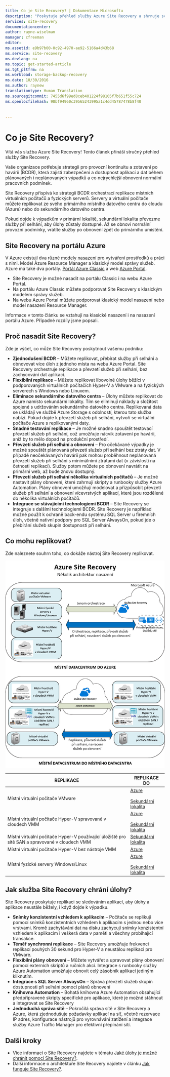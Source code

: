 ```yaml
---
title: Co je Site Recovery? | Dokumentace Microsoftu
description: "Poskytuje přehled služby Azure Site Recovery a shrnuje scénáře nasazení."
services: site-recovery
documentationcenter: 
author: rayne-wiselman
manager: cfreeman
editor: 
ms.assetid: e9b97b00-0c92-4970-ae92-5166a4d43b68
ms.service: site-recovery
ms.devlang: na
ms.topic: get-started-article
ms.tgt_pltfrm: na
ms.workload: storage-backup-recovery
ms.date: 10/30/2016
ms.author: raynew
translationtype: Human Translation
ms.sourcegitcommit: 7455d6f99ed8ceb401224f98105f7b651f55c724
ms.openlocfilehash: 98bf94960c39565243995a1c4dd45787478b8f40


---
```

# <a name="what-is-site-recovery"></a>Co je Site Recovery?
Vítá vás služba Azure Site Recovery! Tento článek přináší stručný přehled služby Site Recovery.

Vaše organizace potřebuje strategii pro provozní kontinuitu a zotavení po havárii (BCDR), která zajistí zabezpečení a dostupnost aplikací a dat během plánovaných i neplánovaných výpadků a co nejrychlejší obnovení normální pracovních podmínek.

Site Recovery přispívá ke strategii BCDR orchestrací replikace místních virtuálních počítačů a fyzických serverů. Servery a virtuální počítače můžete replikovat ze svého primárního místního datového centra do cloudu (Azure) nebo do sekundárního datového centra.

Pokud dojde k výpadkům v primární lokalitě, sekundární lokalita převezme služby při selhání, aby úlohy zůstaly dostupné. Až se obnoví normální provozní podmínky, vrátíte služby po obnovení zpět do primárního umístění.

## <a name="site-recovery-in-the-azure-portal"></a>Site Recovery na portálu Azure
V Azure existují dva různé [modely nasazení](../azure-resource-manager/resource-manager-deployment-model.md) pro vytváření prostředků a práci s nimi. Model Azure Resource Manager a klasický model správy služeb. Azure má také dva portály. [Portál Azure Classic](https://manage.windowsazure.com/) a web [Azure Portal](https://portal.azure.com).

* Site Recovery je možné nasadit na portálu Classic i na webu Azure Portal.
* Na portálu Azure Classic můžete podporovat Site Recovery s klasickým modelem správy služeb.
* Na webu Azure Portal můžete podporovat klasický model nasazení nebo model nasazení Resource Manager.

Informace v tomto článku se vztahují na klasické nasazení i na nasazení portálu Azure. Případné rozdíly jsme popsali.

## <a name="why-deploy-site-recovery"></a>Proč nasadit Site Recovery?
Zde je výčet, co může Site Recovery poskytnout vašemu podniku:

* **Zjednodušení BCDR** – Můžete replikovat, přebírat služby při selhání a obnovovat více úloh z jednoho místa na webu Azure Portal. Site Recovery orchestruje replikace a převzetí služeb při selhání, bez zachycování dat aplikací.
* **Flexibilní replikace** – Můžete replikovat libovolné úlohy běžící v podporovaných virtuálních počítačích Hyper-V a VMware a na fyzických serverech s Windows nebo Linuxem.
* **Eliminace sekundárního datového centra** – Úlohy můžete replikovat do Azure namísto sekundární lokality. Tím se eliminují náklady a složitost spojené s udržováním sekundárního datového centra. Replikovaná data se ukládají ve službě Azure Storage s odolností, kterou tato služba nabízí. Pokud dojde k převzetí služeb při selhání, vytvoří se virtuální počítače Azure s replikovanými daty.
* **Snadné testování replikace** – Je možné snadno spouštět testovací převzetí služeb při selhání, což umožňuje nácvik zotavení po havárii, aniž by to mělo dopad na produkční prostředí.
* **Převzetí služeb při selhání a obnovení** – Pro očekávané výpadky je možné spouštět plánovaná převzetí služeb při selhání bez ztráty dat. V případě neočekávaných havárií pak mohou proběhnout neplánovaná převzetí služeb při selhání s minimálními ztrátami dat (v závislosti na četnosti replikací). Služby potom můžete po obnovení navrátit na primární web, až bude znovu dostupný.
* **Převzetí služeb při selhání několika virtuálních počítačů** – Je možné nastavit plány obnovení, které zahrnují skripty a runbooky služby Azure Automation. Plány obnovení umožňují modelovat a přizpůsobit převzetí služeb při selhání a obnovení vícevrstvých aplikací, které jsou rozdělené do několika virtuálních počítačů.
* **Integrace se stávajícími technologiemi BCDR** – Site Recovery se integruje s dalšími technologiemi BCDR. Site Recovery je například možné použít k ochraně back-endu systému SQL Server u firemních úloh, včetně nativní podpory pro SQL Server AlwaysOn, pokud jde o přebírání služeb skupin dostupnosti při selhání.

## <a name="what-can-i-replicate"></a>Co mohu replikovat?
Zde naleznete souhrn toho, co dokáže nástroj Site Recovery replikovat.

![Z lokálního prostředí do lokálního prostředí](./media/site-recovery-overview/asr-overview-graphic.png)

| **REPLIKACE** | **REPLIKACE DO** |
| --- | --- |
| Místní virtuální počítače VMware |[Azure](site-recovery-vmware-to-azure-classic.md)<br/><br/> [Sekundární lokalita](site-recovery-vmware-to-vmware.md) |
| Místní virtuální počítače Hyper-V spravované v cloudech VMM |[Azure](site-recovery-vmm-to-azure.md)<br/><br/> [Sekundární lokalita](site-recovery-vmm-to-vmm.md) |
| Místní virtuální počítače Hyper-V používající úložiště pro sítě SAN a spravované v cloudech VMM |[Sekundární lokalita](site-recovery-vmm-san.md) |
| Místní virtuální počítače Hyper-V bez nástroje VMM |[Azure](site-recovery-hyper-v-site-to-azure.md) |
| Místní fyzické servery Windows/Linux |[Azure](site-recovery-vmware-to-azure-classic.md)<br/><br/> [Sekundární lokalita](site-recovery-vmware-to-vmware.md) |

## <a name="how-does-site-recovery-protect-workloads"></a>Jak služba Site Recovery chrání úlohy?
Site Recovery poskytuje replikaci se sledováním aplikací, aby úlohy a aplikace neustále běžely, i když dojde k výpadku.

* **Snímky konzistentní vzhledem k aplikacím** – Počítače se replikují pomocí snímků konzistentních vzhledem k aplikacím s jednou nebo více vrstvami. Kromě zachytávání dat na disku zachycují snímky konzistentní vzhledem k aplikacím i veškerá data v paměti a všechny probíhající transakce.
* **Téměř synchronní replikace** – Site Recovery umožňuje frekvenci replikací pouhých 30 sekund pro Hyper-V a neustálou replikaci pro VMware.
* **Flexibilní plány obnovení** – Můžete vytvářet a upravovat plány obnovení pomocí externích skriptů a ručních akcí. Integrace s runbooky služby Azure Automation umožňuje obnovit celý zásobník aplikací jediným kliknutím.
* **Integrace s SQL Server AlwaysOn** – Správa převzetí služeb skupin dostupnosti při selhání pomocí plánů obnovení
* **Knihovna Automation** – Bohatá knihovna Azure Automation obsahující předpřipravené skripty specifické pro aplikace, které je možné stáhnout a integrovat se Site Recovery
* **Jednoduchá správa sítě** – Pokročilá správa sítě v Site Recovery a Azure, která zjednodušuje požadavky aplikací na síť, včetně rezervace IP adres, konfigurace nástrojů pro vyrovnávání zatížení a integrace služby Azure Traffic Manager pro efektivní přepínání sítí.

## <a name="next-steps"></a>Další kroky
* Více informací o Site Recovery najdete v tématu [Jaké úlohy je možné chránit pomocí Site Recovery?](site-recovery-workload.md).
* Další informace o architektuře Site Recovery najdete v článku [Jak funguje Site Recovery?](site-recovery-components.md).




<!--HONumber=Nov16_HO4-->


